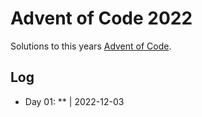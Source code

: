 # Advent of Code 2022

Solutions to this years [Advent of Code](https://adventofcode.com/2022).

## Log

- Day 01: ** | 2022-12-03
